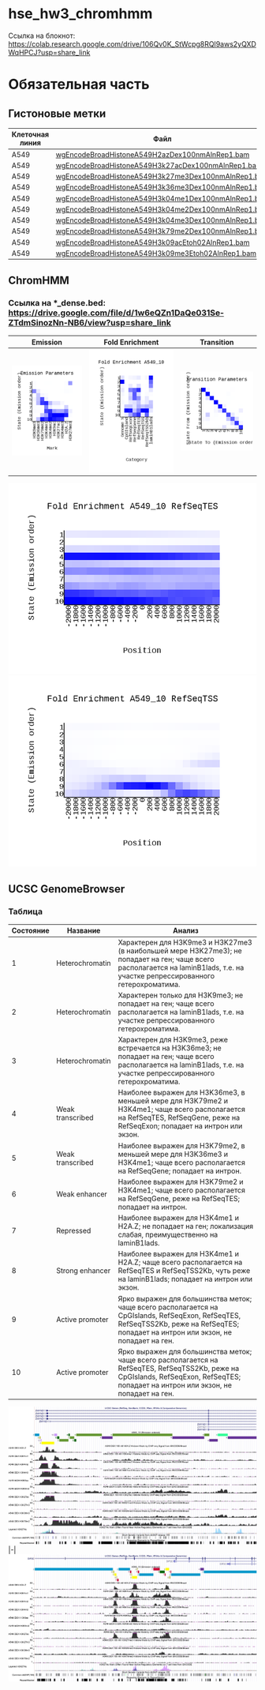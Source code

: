 # hse_hw3_chromhmm
Ссылка на блокнот: https://colab.research.google.com/drive/106Qv0K_StWcpg8RQl9aws2yQXDWqHPCJ?usp=share_link
# Обязательная часть
## Гистоновые метки
|**Клеточная линия**|**Файл**|**Метка**|**Контроль**|
|-|-|-|-|
|A549|[wgEncodeBroadHistoneA549H2azDex100nmAlnRep1.bam](http://hgdownload.cse.ucsc.edu/goldenPath/hg19/encodeDCC/wgEncodeBroadHistone/wgEncodeBroadHistoneA549H2azDex100nmAlnRep1.bam)|H2A.Z|[ControlDex100nmAlnRep1.bam](http://hgdownload.cse.ucsc.edu/goldenPath/hg19/encodeDCC/wgEncodeBroadHistone/wgEncodeBroadHistoneA549ControlDex100nmAlnRep1.bam)|
|A549|[wgEncodeBroadHistoneA549H3k27acDex100nmAlnRep1.bam](http://hgdownload.cse.ucsc.edu/goldenPath/hg19/encodeDCC/wgEncodeBroadHistone/wgEncodeBroadHistoneA549H3k27acDex100nmAlnRep1.bam)|H3K27ac|[ControlDex100nmAlnRep1.bam](http://hgdownload.cse.ucsc.edu/goldenPath/hg19/encodeDCC/wgEncodeBroadHistone/wgEncodeBroadHistoneA549ControlDex100nmAlnRep1.bam)|
|A549|[wgEncodeBroadHistoneA549H3k27me3Dex100nmAlnRep1.bam](http://hgdownload.cse.ucsc.edu/goldenPath/hg19/encodeDCC/wgEncodeBroadHistone/wgEncodeBroadHistoneA549H3k27me3Dex100nmAlnRep1.bam)|H3K27me3|[ControlDex100nmAlnRep1.bam](http://hgdownload.cse.ucsc.edu/goldenPath/hg19/encodeDCC/wgEncodeBroadHistone/wgEncodeBroadHistoneA549ControlDex100nmAlnRep1.bam)|
|A549|[wgEncodeBroadHistoneA549H3k36me3Dex100nmAlnRep1.bam](http://hgdownload.cse.ucsc.edu/goldenPath/hg19/encodeDCC/wgEncodeBroadHistone/wgEncodeBroadHistoneA549H3k36me3Dex100nmAlnRep1.bam)|H3K36me3|[ControlDex100nmAlnRep1.bam](http://hgdownload.cse.ucsc.edu/goldenPath/hg19/encodeDCC/wgEncodeBroadHistone/wgEncodeBroadHistoneA549ControlDex100nmAlnRep1.bam)|
|A549|[wgEncodeBroadHistoneA549H3k04me1Dex100nmAlnRep1.bam](http://hgdownload.cse.ucsc.edu/goldenPath/hg19/encodeDCC/wgEncodeBroadHistone/wgEncodeBroadHistoneA549H3k04me1Dex100nmAlnRep1.bam)|H3K4me1|[ControlDex100nmAlnRep1.bam](http://hgdownload.cse.ucsc.edu/goldenPath/hg19/encodeDCC/wgEncodeBroadHistone/wgEncodeBroadHistoneA549ControlDex100nmAlnRep1.bam)|
|A549|[wgEncodeBroadHistoneA549H3k04me2Dex100nmAlnRep1.bam](http://hgdownload.cse.ucsc.edu/goldenPath/hg19/encodeDCC/wgEncodeBroadHistone/wgEncodeBroadHistoneA549H3k04me2Dex100nmAlnRep1.bam)|H3K4me2|[ControlDex100nmAlnRep1.bam](http://hgdownload.cse.ucsc.edu/goldenPath/hg19/encodeDCC/wgEncodeBroadHistone/wgEncodeBroadHistoneA549ControlDex100nmAlnRep1.bam)|
|A549|[wgEncodeBroadHistoneA549H3k04me3Dex100nmAlnRep1.bam](http://hgdownload.cse.ucsc.edu/goldenPath/hg19/encodeDCC/wgEncodeBroadHistone/wgEncodeBroadHistoneA549H3k04me3Dex100nmAlnRep1.bam)|H3K4me3|[ControlDex100nmAlnRep1.bam](http://hgdownload.cse.ucsc.edu/goldenPath/hg19/encodeDCC/wgEncodeBroadHistone/wgEncodeBroadHistoneA549ControlDex100nmAlnRep1.bam)|
|A549|[wgEncodeBroadHistoneA549H3k79me2Dex100nmAlnRep1.bam](http://hgdownload.cse.ucsc.edu/goldenPath/hg19/encodeDCC/wgEncodeBroadHistone/wgEncodeBroadHistoneA549H3k79me2Dex100nmAlnRep1.bam)|H3K79me2|[ControlDex100nmAlnRep1.bam](http://hgdownload.cse.ucsc.edu/goldenPath/hg19/encodeDCC/wgEncodeBroadHistone/wgEncodeBroadHistoneA549ControlDex100nmAlnRep1.bam)|
|A549|[wgEncodeBroadHistoneA549H3k09acEtoh02AlnRep1.bam](http://hgdownload.cse.ucsc.edu/goldenPath/hg19/encodeDCC/wgEncodeBroadHistone/wgEncodeBroadHistoneA549H3k09acEtoh02AlnRep1.bam)|H3K9ac|[ControlEtoh02AlnRep1.bam](http://hgdownload.cse.ucsc.edu/goldenPath/hg19/encodeDCC/wgEncodeBroadHistone/wgEncodeBroadHistoneA549ControlEtoh02AlnRep1.bam)|
|A549|[wgEncodeBroadHistoneA549H3k09me3Etoh02AlnRep1.bam](http://hgdownload.cse.ucsc.edu/goldenPath/hg19/encodeDCC/wgEncodeBroadHistone/wgEncodeBroadHistoneA549H3k09me3Etoh02AlnRep1.bam)|H3K9me3|[ControlEtoh02AlnRep1.bam](http://hgdownload.cse.ucsc.edu/goldenPath/hg19/encodeDCC/wgEncodeBroadHistone/wgEncodeBroadHistoneA549ControlEtoh02AlnRep1.bam)|
## ChromHMM
### Ссылка на *_dense.bed: https://drive.google.com/file/d/1w6eQZn1DaQe031Se-ZTdmSinozNn-NB6/view?usp=share_link
|**Emission**|**Fold Enrichment**|**Transition**|
|-|-|-|
![image1](https://github.com/whiteroomlz/hse_hw3_chromhmm/blob/8ac4f101842bd7aea5f64338384776c1366a64d5/data/emissions_10.png) | ![image2](https://github.com/whiteroomlz/hse_hw3_chromhmm/blob/8ac4f101842bd7aea5f64338384776c1366a64d5/data/A549_10_overlap.png) | ![image3](https://github.com/whiteroomlz/hse_hw3_chromhmm/blob/8ac4f101842bd7aea5f64338384776c1366a64d5/data/transitions_10.png)

![image4](https://github.com/whiteroomlz/hse_hw3_chromhmm/blob/8ac4f101842bd7aea5f64338384776c1366a64d5/data/A549_10_RefSeqTES_neighborhood.png)
![image5](https://github.com/whiteroomlz/hse_hw3_chromhmm/blob/8ac4f101842bd7aea5f64338384776c1366a64d5/data/A549_10_RefSeqTSS_neighborhood.png)
## UCSC GenomeBrowser
### Таблица
|Состояние|Название|Анализ|
|-|-|-|
|1|Heterochromatin|Характерен для H3K9me3 и H3K27me3 (в наибольшей мере H3K27me3); не попадает на ген; чаще всего располагается на laminB1lads, т.е. на участке репрессированного гетерохроматима.|
|2|Heterochromatin|Характерен только для H3K9me3; не попадает на ген; чаще всего располагается на laminB1lads, т.е. на участке репрессированного гетерохроматима.|
|3|Heterochromatin|Характерен для H3K9me3, реже встречается на H3K36me3; не попадает на ген; чаще всего располагается на laminB1lads, т.е. на участке репрессированного гетерохроматима.|
|4|Weak transcribed|Наиболее выражен для H3K36me3, в меньшей мере для H3K79me2 и H3K4me1; чаще всего располагается на RefSeqTES, RefSeqGene, реже на RefSeqExon; попадает на интрон или экзон.|
|5|Weak transcribed|Наиболее выражен для H3K79me2, в меньшей мере для H3K36me3 и H3K4me1; чаще всего располагается на RefSeqGene; попадает на интрон.|
|6|Weak enhancer|Наиболее выражен для H3K79me2 и H3K4me1; чаще всего располагается на RefSeqGene, реже на RefSeqTES; попадает на интрон.|
|7|Repressed|Наиболее выражен для H3K4me1 и H2A.Z; не попадает на ген; локализация слабая, преимущественно на laminB1lads.|
|8|Strong enhancer|Наиболее выражен для H3K4me1 и H2A.Z; чаще всего располагается на RefSeqTES и RefSeqTSS2Kb, чуть реже на laminB1lads; попадает на интрон или экзон.|
|9|Active promoter|Ярко выражен для большинства меток; чаще всего располагается на CpGIslands, RefSeqExon, RefSeqTES, RefSeqTSS2Kb, реже на  RefSeqTES; попадает на интрон или экзон, не попадает на ген.|
|10|Active promoter|Ярко выражен для большинства меток; чаще всего располагается на RefSeqTES, RefSeqTSS2Kb, реже на CpGIslands, RefSeqExon, RefSeqTES; попадает на интрон или экзон, не попадает на ген.|

![image6](https://github.com/whiteroomlz/hse_hw3_chromhmm/blob/9dcd7494e90baacff3fc3f8d4f8b91dbf90a3027/raw/hgt_genome_13259_d4fc00.jpg)
|-|
![image7](https://github.com/whiteroomlz/hse_hw3_chromhmm/blob/9dcd7494e90baacff3fc3f8d4f8b91dbf90a3027/raw/hgt_genome_32054_d50210.jpg)

